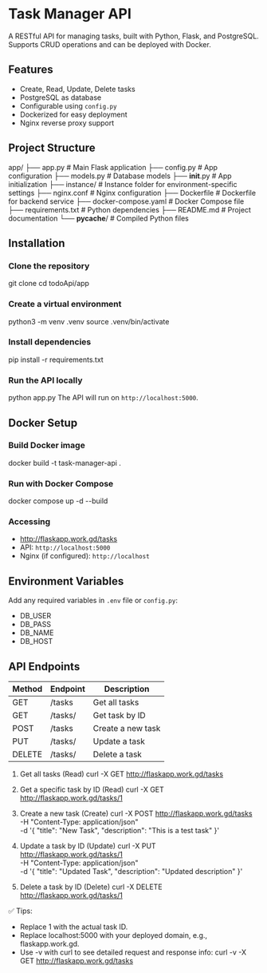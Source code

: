 # Task Manager API

A RESTful API for managing tasks, built with Python, Flask, and PostgreSQL. Supports CRUD operations and can be deployed with Docker.

## Features

- Create, Read, Update, Delete tasks
- PostgreSQL as database
- Configurable using `config.py`
- Dockerized for easy deployment
- Nginx reverse proxy support

## Project Structure

app/
├── app.py              # Main Flask application
├── config.py           # App configuration
├── models.py           # Database models
├── __init__.py         # App initialization
├── instance/           # Instance folder for environment-specific settings
├── nginx.conf          # Nginx configuration
├── Dockerfile          # Dockerfile for backend service
├── docker-compose.yaml # Docker Compose file
├── requirements.txt    # Python dependencies
├── README.md           # Project documentation
└── __pycache__/        # Compiled Python files

## Installation

### Clone the repository
git clone <your-repo-url>
cd todoApi/app

### Create a virtual environment
python3 -m venv .venv
source .venv/bin/activate

### Install dependencies
pip install -r requirements.txt

### Run the API locally
python app.py
The API will run on `http://localhost:5000`.

## Docker Setup

### Build Docker image
docker build -t task-manager-api .

### Run with Docker Compose
docker compose up -d --build

### Accessing
- http://flaskapp.work.gd/tasks
- API: `http://localhost:5000`
- Nginx (if configured): `http://localhost`

## Environment Variables

Add any required variables in `.env` file or `config.py`:
- DB_USER
- DB_PASS
- DB_NAME
- DB_HOST

## API Endpoints

| Method | Endpoint        | Description          |
|--------|----------------|--------------------|
| GET    | /tasks         | Get all tasks       |
| GET    | /tasks/<id>    | Get task by ID      |
| POST   | /tasks         | Create a new task   |
| PUT    | /tasks/<id>    | Update a task       |
| DELETE | /tasks/<id>    | Delete a task       |

1. Get all tasks (Read)
curl -X GET http://flaskapp.work.gd/tasks

2. Get a specific task by ID (Read)
curl -X GET http://flaskapp.work.gd/tasks/1

3. Create a new task (Create)
curl -X POST http://flaskapp.work.gd/tasks \
-H "Content-Type: application/json" \
-d '{
  "title": "New Task",
  "description": "This is a test task"
}'

4. Update a task by ID (Update)
curl -X PUT http://flaskapp.work.gd/tasks/1 \
-H "Content-Type: application/json" \
-d '{
  "title": "Updated Task",
  "description": "Updated description"
}'

5. Delete a task by ID (Delete)
curl -X DELETE http://flaskapp.work.gd/tasks/1

✅ Tips:

- Replace 1 with the actual task ID.
- Replace localhost:5000 with your deployed domain, e.g., flaskapp.work.gd.
- Use -v with curl to see detailed request and response info:
  curl -v -X GET http://flaskapp.work.gd/tasks

